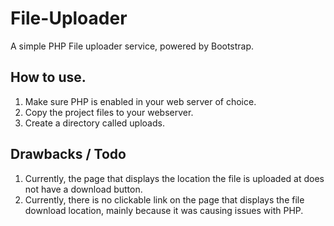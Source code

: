 # File-Uploader
A simple PHP File uploader service, powered by Bootstrap.


## How to use.
1. Make sure PHP is enabled in your web server of choice.
2. Copy the project files to your webserver.
3. Create a directory called uploads.


## Drawbacks / Todo
1. Currently, the page that displays the location the file is uploaded at does not have a download button.
2. Currently, there is no clickable link on the page that displays the file download location, mainly because it was causing issues with PHP.
